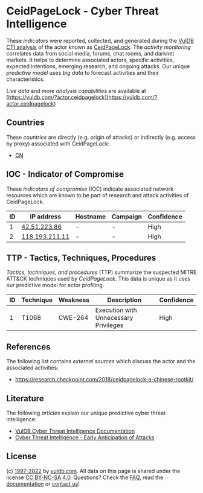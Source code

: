 # CeidPageLock - Cyber Threat Intelligence

These _indicators_ were reported, collected, and generated during the [VulDB CTI analysis](https://vuldb.com/?kb.cti) of the actor known as [CeidPageLock](https://vuldb.com/?actor.ceidpagelock). The _activity monitoring_ correlates data from social media, forums, chat rooms, and darknet markets. It helps to determine associated actors, specific activities, expected intentions, emerging research, and ongoing attacks. Our unique _predictive model_ uses _big data_ to forecast activities and their characteristics.

_Live data_ and more _analysis capabilities_ are available at [https://vuldb.com/?actor.ceidpagelock](https://vuldb.com/?actor.ceidpagelock)

## Countries

These _countries_ are directly (e.g. origin of attacks) or indirectly (e.g. access by proxy) associated with CeidPageLock:

* [CN](https://vuldb.com/?country.cn)

## IOC - Indicator of Compromise

These _indicators of compromise_ (IOC) indicate associated network resources which are known to be part of research and attack activities of CeidPageLock.

ID | IP address | Hostname | Campaign | Confidence
-- | ---------- | -------- | -------- | ----------
1 | [42.51.223.86](https://vuldb.com/?ip.42.51.223.86) | - | - | High
2 | [118.193.211.11](https://vuldb.com/?ip.118.193.211.11) | - | - | High

## TTP - Tactics, Techniques, Procedures

_Tactics, techniques, and procedures_ (TTP) summarize the suspected MITRE ATT&CK techniques used by _CeidPageLock_. This data is unique as it uses our predictive model for actor profiling.

ID | Technique | Weakness | Description | Confidence
-- | --------- | -------- | ----------- | ----------
1 | T1068 | CWE-264 | Execution with Unnecessary Privileges | High

## References

The following list contains _external sources_ which discuss the actor and the associated activities:

* https://research.checkpoint.com/2018/ceidpagelock-a-chinese-rootkit/

## Literature

The following _articles_ explain our unique predictive cyber threat intelligence:

* [VulDB Cyber Threat Intelligence Documentation](https://vuldb.com/?kb.cti)
* [Cyber Threat Intelligence - Early Anticipation of Attacks](https://www.scip.ch/en/?labs.20201022)

## License

(c) [1997-2022](https://vuldb.com/?kb.changelog) by [vuldb.com](https://vuldb.com/?kb.about). All data on this page is shared under the license [CC BY-NC-SA 4.0](https://creativecommons.org/licenses/by-nc-sa/4.0/). Questions? Check the [FAQ](https://vuldb.com/?kb.faq), read the [documentation](https://vuldb.com/?kb) or [contact us](https://vuldb.com/?contact)!
